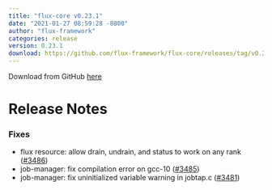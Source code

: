 ```yaml
---
title: "flux-core v0.23.1"
date: "2021-01-27 08:59:28 -0800"
author: "flux-framework"
categories: release
version: 0.23.1
download: https://github.com/flux-framework/flux-core/releases/tag/v0.23.1
---
```


Download from GitHub [here](https://github.com/flux-framework/flux-core/releases/tag/v0.23.1)

# Release Notes

### Fixes

 * flux resource: allow drain, undrain, and status to work on any rank ([#3486](https://github.com/flux-framework/flux-core/issues/3486))
 * job-manager: fix compilation error on gcc-10 ([#3485](https://github.com/flux-framework/flux-core/issues/3485))
 * job-manager: fix uninitialized variable warning in jobtap.c ([#3481](https://github.com/flux-framework/flux-core/issues/3481))

